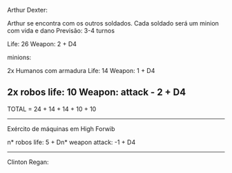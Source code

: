 Arthur Dexter:

Arthur se encontra com os outros soldados. Cada soldado será um minion com vida e dano
Previsão: 3-4 turnos

Life: 26
Weapon: 2 + D4

minions: 

2x Humanos com armadura
Life: 14
Weapon: 1 + D4

2x robos
life: 10
Weapon: attack - 2 + D4
--------
TOTAL = 24 + 14 + 14 + 10 + 10


--------------------------------------------

Exército de máquinas em High Forwib

n* robos
life: 5 + Dn*
weapon attack: -1 + D4

--------------------------------------------
Clinton Regan:
